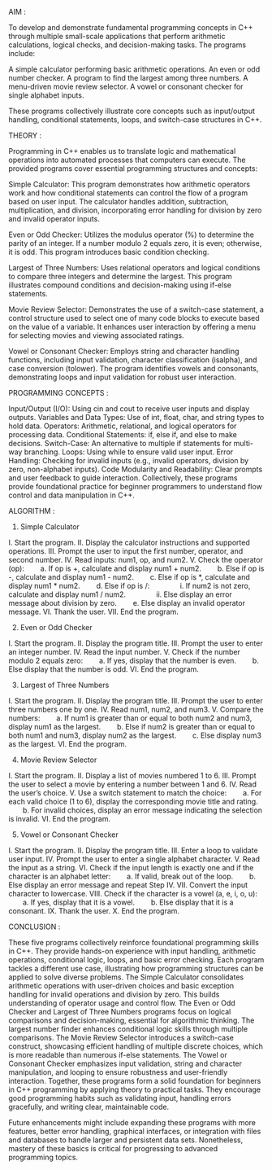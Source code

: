 AIM : 

To develop and demonstrate fundamental programming concepts in C++ through multiple small-scale applications that perform arithmetic calculations, logical checks, and decision-making tasks. The programs include:

A simple calculator performing basic arithmetic operations.
An even or odd number checker.
A program to find the largest among three numbers.
A menu-driven movie review selector.
A vowel or consonant checker for single alphabet inputs.

These programs collectively illustrate core concepts such as input/output handling, conditional statements, loops, and switch-case structures in C++.

THEORY : 

Programming in C++ enables us to translate logic and mathematical operations into automated processes that computers can execute. The provided programs cover essential programming structures and concepts:

Simple Calculator:
This program demonstrates how arithmetic operators work and how conditional statements can control the flow of a program based on user input. The calculator handles addition, subtraction, multiplication, and division, incorporating error handling for division by zero and invalid operator inputs.

Even or Odd Checker:
Utilizes the modulus operator (%) to determine the parity of an integer. If a number modulo 2 equals zero, it is even; otherwise, it is odd. This program introduces basic condition checking.

Largest of Three Numbers:
Uses relational operators and logical conditions to compare three integers and determine the largest. This program illustrates compound conditions and decision-making using if-else statements.

Movie Review Selector:
Demonstrates the use of a switch-case statement, a control structure used to select one of many code blocks to execute based on the value of a variable. It enhances user interaction by offering a menu for selecting movies and viewing associated ratings.

Vowel or Consonant Checker:
Employs string and character handling functions, including input validation, character classification (isalpha), and case conversion (tolower). The program identifies vowels and consonants, demonstrating loops and input validation for robust user interaction.

PROGRAMMING CONCEPTS : 

Input/Output (I/O): Using cin and cout to receive user inputs and display outputs.
Variables and Data Types: Use of int, float, char, and string types to hold data.
Operators: Arithmetic, relational, and logical operators for processing data.
Conditional Statements: if, else if, and else to make decisions.
Switch-Case: An alternative to multiple if statements for multi-way branching.
Loops: Using while to ensure valid user input.
Error Handling: Checking for invalid inputs (e.g., invalid operators, division by zero, non-alphabet inputs).
Code Modularity and Readability: Clear prompts and user feedback to guide interaction.
Collectively, these programs provide foundational practice for beginner programmers to understand flow control and data manipulation in C++.

ALGORITHM : 

1. Simple Calculator

I. Start the program.
II. Display the calculator instructions and supported operations.
III. Prompt the user to input the first number, operator, and second number.
IV. Read inputs: num1, op, and num2.
V. Check the operator (op):
  a. If op is +, calculate and display num1 + num2.
  b. Else if op is -, calculate and display num1 - num2.
  c. Else if op is *, calculate and display num1 * num2.
  d. Else if op is /:
    i. If num2 is not zero, calculate and display num1 / num2.
    ii. Else display an error message about division by zero.
  e. Else display an invalid operator message.
VI. Thank the user.
VII. End the program.

2. Even or Odd Checker

I. Start the program.
II. Display the program title.
III. Prompt the user to enter an integer number.
IV. Read the input number.
V. Check if the number modulo 2 equals zero:
  a. If yes, display that the number is even.
  b. Else display that the number is odd.
VI. End the program.

3. Largest of Three Numbers

I. Start the program.
II. Display the program title.
III. Prompt the user to enter three numbers one by one.
IV. Read num1, num2, and num3.
V. Compare the numbers:
  a. If num1 is greater than or equal to both num2 and num3, display num1 as the largest.
  b. Else if num2 is greater than or equal to both num1 and num3, display num2 as the largest.
  c. Else display num3 as the largest.
VI. End the program.

4. Movie Review Selector

I. Start the program.
II. Display a list of movies numbered 1 to 6.
III. Prompt the user to select a movie by entering a number between 1 and 6.
IV. Read the user’s choice.
V. Use a switch statement to match the choice:
  a. For each valid choice (1 to 6), display the corresponding movie title and rating.
  b. For invalid choices, display an error message indicating the selection is invalid.
VI. End the program.

5. Vowel or Consonant Checker

I. Start the program.
II. Display the program title.
III. Enter a loop to validate user input.
IV. Prompt the user to enter a single alphabet character.
V. Read the input as a string.
VI. Check if the input length is exactly one and if the character is an alphabet letter:
  a. If valid, break out of the loop.
  b. Else display an error message and repeat Step IV.
VII. Convert the input character to lowercase.
VIII. Check if the character is a vowel (a, e, i, o, u):
  a. If yes, display that it is a vowel.
  b. Else display that it is a consonant.
IX. Thank the user.
X. End the program.

CONCLUSION : 

These five programs collectively reinforce foundational programming skills in C++. They provide hands-on experience with input handling, arithmetic operations, conditional logic, loops, and basic error checking. Each program tackles a different use case, illustrating how programming structures can be applied to solve diverse problems.
The Simple Calculator consolidates arithmetic operations with user-driven choices and basic exception handling for invalid operations and division by zero. This builds understanding of operator usage and control flow.
The Even or Odd Checker and Largest of Three Numbers programs focus on logical comparisons and decision-making, essential for algorithmic thinking. The largest number finder enhances conditional logic skills through multiple comparisons.
The Movie Review Selector introduces a switch-case construct, showcasing efficient handling of multiple discrete choices, which is more readable than numerous if-else statements.
The Vowel or Consonant Checker emphasizes input validation, string and character manipulation, and looping to ensure robustness and user-friendly interaction.
Together, these programs form a solid foundation for beginners in C++ programming by applying theory to practical tasks. They encourage good programming habits such as validating input, handling errors gracefully, and writing clear, maintainable code.

Future enhancements might include expanding these programs with more features, better error handling, graphical interfaces, or integration with files and databases to handle larger and persistent data sets. Nonetheless, mastery of these basics is critical for progressing to advanced programming topics.
